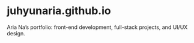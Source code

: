 # juhyunaria.github.io
Aria Na’s portfolio: front-end development, full-stack projects, and UI/UX design.
